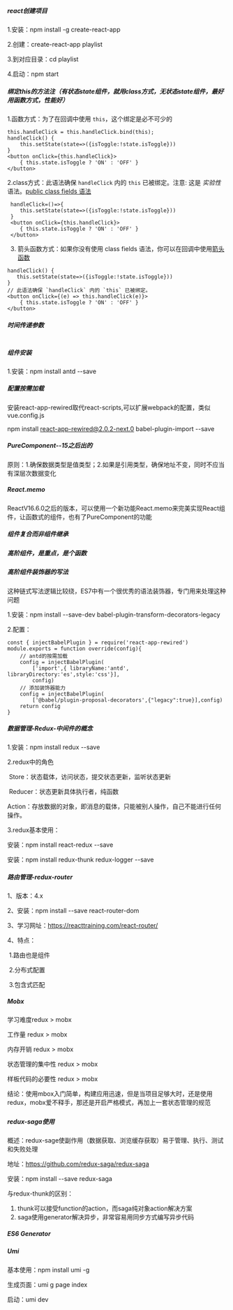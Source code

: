 ##### react创建项目

1.安装：npm install -g create-react-app

2.创建：create-react-app playlist

3.到对应目录：cd playlist

4.启动：npm start

##### 绑定this的方法注（有状态state组件，就用class方式，无状态state组件，最好用函数方式，性能好）

1.函数方式：为了在回调中使用 `this`，这个绑定是必不可少的

```react
this.handleClick = this.handleClick.bind(this);
handleClick() {
    this.setState(state=>({isToggle:!state.isToggle}))
}
<button onClick={this.handleClick}>
    { this.state.isToggle ? 'ON' : 'OFF' }
</button>
```

2.class方式：此语法确保 `handleClick` 内的 `this` 已被绑定。注意: 这是 *实验性* 语法。[public class fields 语法](https://babeljs.io/docs/plugins/transform-class-properties/)

```react
 handleClick=()=>{
 	this.setState(state=>({isToggle:!state.isToggle}))
 }
 <button onClick={this.handleClick}>
 	{ this.state.isToggle ? 'ON' : 'OFF' }
 </button>
```

3. 箭头函数方式：如果你没有使用 class fields 语法，你可以在回调中使用[箭头函数](https://developer.mozilla.org/en/docs/Web/JavaScript/Reference/Functions/Arrow_functions)

```react
handleClick() {
   this.setState(state=>({isToggle:!state.isToggle}))
}
// 此语法确保 `handleClick` 内的 `this` 已被绑定。
<button onClick={(e) => this.handleClick(e)}>
    { this.state.isToggle ? 'ON' : 'OFF' }
</button>
```

##### 时间传递参数

```react

```

##### 组件安装

1.安装：npm install antd --save

##### 配置按需加载

安装react-app-rewired取代react-scripts,可以扩展webpack的配置，类似vue.config.js

npm install react-app-rewired@2.0.2-next.0  babel-plugin-import --save

##### PureComponent--15之后出的

原则：1.确保数据类型是值类型；2.如果是引用类型，确保地址不变，同时不应当有深层次数据变化

##### React.memo

ReactV16.6.0之后的版本，可以使用一个新功能React.memo来完美实现React组件，让函数式的组件，也有了PureComponent的功能

##### 组件复合而非组件继承

##### 高阶组件，是重点，是个函数

##### 高阶组件装饰器的写法

这种链式写法逻辑比较绕，ES7中有一个很优秀的语法装饰器，专门用来处理这种问题

1.安装：npm install --save-dev  babel-plugin-transform-decorators-legacy

2.配置：

```react
const { injectBabelPlugin } = require('react-app-rewired')
module.exports = function override(config){
    // antd的按需加载
	config = injectBabelPlugin(
    	['import',{ libraryName:'antd', libraryDirectory:'es',style:'css'}],
        config)
	// 添加装饰器能力
	config = injectBabelPlugin(
        ['@babel/plugin-proposal-decorators',{"legacy":true}],config)
    return config
}
```

##### 数据管理-Redux-中间件的概念

1.安装：npm install redux --save

2.redux中的角色

​	Store：状态载体，访问状态，提交状态更新，监听状态更新

​	Reducer：状态更新具体执行者，纯函数

​	Action：存放数据的对象，即消息的载体，只能被别人操作，自己不能进行任何操作。

3.redux基本使用：

安装：npm install react-redux --save

安装：npm install redux-thunk redux-logger --save

##### 路由管理-redux-router

1、版本：4.x

2、安装：npm install --save react-router-dom

3、学习网址：https://reacttraining.com/react-router/

4、特点：

​	1.路由也是组件

​	2.分布式配置

​	3.包含式匹配

##### Mobx

学习难度redux > mobx

工作量 redux > mobx

内存开销 redux > mobx

状态管理的集中性 redux > mobx

样板代码的必要性 redux > mobx

结论：使用mbox入门简单，构建应用迅速，但是当项目足够大时，还是使用redux，mobx爱不释手，那还是开启严格模式，再加上一套状态管理的规范

##### 

##### redux-saga使用

概述：redux-sage使副作用（数据获取、浏览缓存获取）易于管理、执行、测试和失败处理

地址：https://github.com/redux-saga/redux-saga

安装：npm install --save redux-saga

与redux-thunk的区别：

1. thunk可以接受function的action，而saga纯对象action解决方案
2. saga使用generator解决异步，非常容易用同步方式编写异步代码

##### ES6 Generator

##### Umi

基本使用：npm install umi -g

生成页面：umi g page index

启动：umi dev